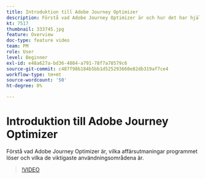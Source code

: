 ```yaml
---
title: Introduktion till Adobe Journey Optimizer
description: Förstå vad Adobe Journey Optimizer är och hur det har hjälpt varumärken i olika branscher att öka avkastningen och övervinna viktiga marknadsföringsutmaningar.
kt: 7517
thumbnail: 333745.jpg
feature: Overview
doc-type: feature video
team: PM
role: User
level: Beginner
exl-id: e48a627a-bd36-4084-a791-78f7a78579c6
source-git-commit: c487f98b184b5bb1d525293660e82db319af7ce4
workflow-type: tm+mt
source-wordcount: '50'
ht-degree: 0%

---
```


# Introduktion till Adobe Journey Optimizer

Förstå vad Adobe Journey Optimizer är, vilka affärsutmaningar programmet löser och vilka de viktigaste användningsområdena är.

>[!VIDEO](https://video.tv.adobe.com/v/333745?quality=12)
